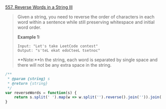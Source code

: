 [557. Reverse Words in a String III](https://leetcode.com/problems/reverse-words-in-a-string-iii/#/description)

>Given a string, you need to reverse the order of characters in each word within a sentence while still preserving whitespace and initial word order.
>
>**Example 1:**
>```
>Input: "Let's take LeetCode contest"
>Output: "s'teL ekat edoCteeL tsetnoc"
>```
>**Note:**In the string, each word is separated by single space and there will not be any extra space in the string.

```js
/**
 * @param {string} s
 * @return {string}
 */
var reverseWords = function(s) {
    return s.split(' ').map(w => w.split('').reverse().join('')).join(' ')
}
```